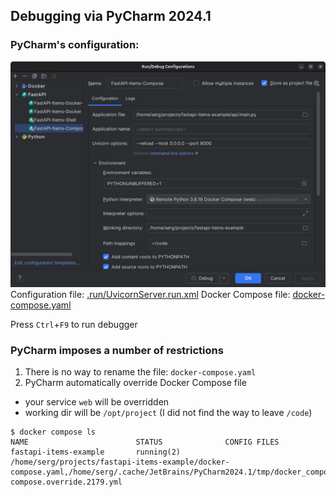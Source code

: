 ## Debugging via PyCharm 2024.1

### PyCharm's configuration:

![plot](./doc/configuration_PyCharm2024.1.png)
Configuration file: [.run/UvicornServer.run.xml](.run/UvicornServer.run.xml)
Docker Compose file: [docker-compose.yaml](docker-compose.yaml)

Press `Ctrl`+`F9` to run debugger

### PyCharm imposes a number of restrictions

1. There is no way to rename the file: `docker-compose.yaml`
2. PyCharm automatically override Docker Compose file

* your service `web` will be overridden
* working dir will be `/opt/project` (I did not find the way to leave `/code`)

```shell
$ docker compose ls
NAME                        STATUS              CONFIG FILES
fastapi-items-example       running(2)          /home/serg/projects/fastapi-items-example/docker-compose.yaml,/home/serg/.cache/JetBrains/PyCharm2024.1/tmp/docker_compose/docker-compose.override.2179.yml
```